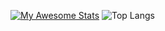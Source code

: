 [![My Awesome Stats](https://awesome-github-stats.azurewebsites.net/user-stats/pmcslarrow?cardType=level&preferLogin=false)](https://git.io/awesome-stats-card)
![Top Langs](https://github-readme-stats.vercel.app/api/top-langs/?username=pmcslarrow&layout=compact)



